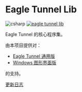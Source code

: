 # Eagle Tunnel Lib

![csharp](https://img.shields.io/badge/language-csharp-blue.svg) [![eagle tunnel lib](https://travis-ci.org/eaglexiang/eagle.tunnel.dotnet.core.lib.svg?branch=master)](https://travis-ci.org/eaglexiang/eagle.tunnel.dotnet.core.lib)

Eagle Tunnel 的核心程序集。

由本项目提供对：

* [Eagle Tunnel 通用版](https://github.com/eaglexiang/eagle.tunnel.dotnet.core)
* [Windows 图形界面版](https://github.com/eaglexiang/eagle.tunnel.dotnet)

的支持。

[更新日志](./doc/update.md)